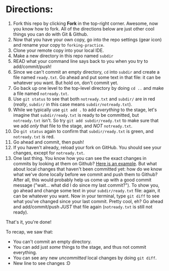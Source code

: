 # Directions:
1. Fork this repo by clicking **Fork** in the top-right corner. Awesome, now you know how to fork. All of the directions below are just other cool things you can do with Git & Github.
2. Now that you have your own copy, go into the repo settings (gear icon) and rename your copy to `forking-practice`.
3. Clone your remote copy into your local IDE.
4. Make a new directory in this repo named `subdir`
5. READ what your command line says back to you when you try to add/commit/push!
6. Since we can't commit an empty directory, `cd` into `subdir` and create a file named `ready.txt`. Go ahead and put some text in that file: it can be whatever you want. But hold on, don't commit yet.
7. Go back up one level to the top-level directory by doing `cd ..` and make a file named `notready.txt`.
8. Use `git status` to see that both `notready.txt` and `subdir/` are in red (_really_, `subdir/` in this case means `subdir/notready.txt`).
9. While we typically use `git add .` to add _everything_ to the stage, let's imagine that `subdir/ready.txt` is ready to be committed, but `notready.txt` isn't. So try `git add subdir/ready.txt` to make sure that we add _only_ that file to the stage, and _NOT_ `notready.txt`.
10. Do `git status` again to confirm that `subdir/ready.txt` is green, and `notready.txt` is red.
11. Go ahead and commit, then push!
12. If you haven't already, reload your fork on GitHub. You should see your changes, except for `notready.txt`.
13. One last thing. You know how you can see the exact changes in commits by looking at them on Github? [Here is an example](https://github.com/hstatsep-wd/fork-practice/commits/main). But what about local changes that haven't been committed yet: how do we know what we've done locally before we commit and push them to Github? After all, this would probably help us come up with a good commit message ("wait... what did I do since my last commit?"). To show you, go ahead and change some text in your `subdir/ready.txt` file: again, it can be whatever you want. Now in your terminal, type `git diff` to see what you've changed since your last commit. Pretty cool, eh? Go ahead and add/commit/push _JUST_ that file again (`notready.txt` is still not ready).

That's it, you're done!

To recap, we saw that:
* You can't commit an empty directory.
* You can add just _some_ things to the stage, and thus not commit everything.
* You can see any new _uncommitted_ local changes by doing `git diff`.
* New line to see changes :D
